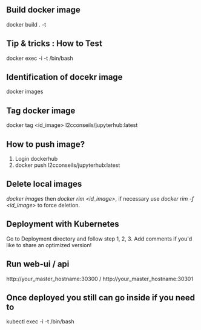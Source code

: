 ## Build docker image
docker build . -t <tag>

## Tip & tricks : How to Test
docker exec -i -t <container> /bin/bash
## Identification of docekr image
docker images
## Tag docker image
docker tag <id_image> l2cconseils/jupyterhub:latest
## How to push image?
1. Login dockerhub
2. docker push l2cconseils/jupyterhub:latest

## Delete local images
*docker images* then *docker rim <id_image>*, if necessary use *docker rim -f <id_image>* to force deletion.

## Deployment with Kubernetes
Go to Deployment directory and follow step 1, 2, 3. Add comments if you'd like to share an optimized version!

## Run web-ui / api
http://your_master_hostname:30300 / http://your_master_hostname:30301

## Once deployed you still can go inside if you need to
kubectl exec -i -t <container> /bin/bash
